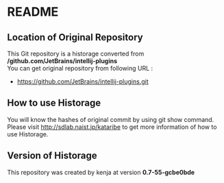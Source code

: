 # README
## Location of Original Repository
This Git repository is a historage converted from **/github.com/JetBrains/intellij-plugins**  
You can get original repository from following URL :

- https://github.com/JetBrains/intellij-plugins.git

## How to use Historage
You will know the hashes of original commit by using git show command.  
Please visit <http://sdlab.naist.jp/kataribe> to get more information of how to use Historage.

## Version of Historage
This repository was created by kenja at version **0.7-55-gcbe0bde**
